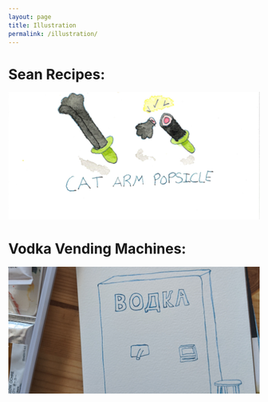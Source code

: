 ```yaml
---
layout: page
title: Illustration
permalink: /illustration/
---
```

Sean Recipes:
=============
[<img src="/img/cat_arm_popsicle_icon.jpg">](/illustration/sean_recipes/index.html)


Vodka Vending Machines:
=======================
[<img src="/img/vodka_vending_machine_russia_draft_icon.jpg">](illustration/vodka_vending_machines/index.html)
